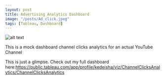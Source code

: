 ```yaml
---
layout: post
title: Advertising Analytics Dashboard
image: "/posts/Ad_click.jpeg"
tags: [Tableau, Dashboard]
---
```




![alt text](/img/posts/Ad_Analytics.png "Clicks Analytics!")

This is a mock dashboard channel clicks analytics for an actual YouTube Channel

This is just a glimpse. Check out my full dashboard here:https://public.tableau.com/app/profile/kedeisha/viz/ChannelClicksAnalytics/ChannelClicksAnalytics 


